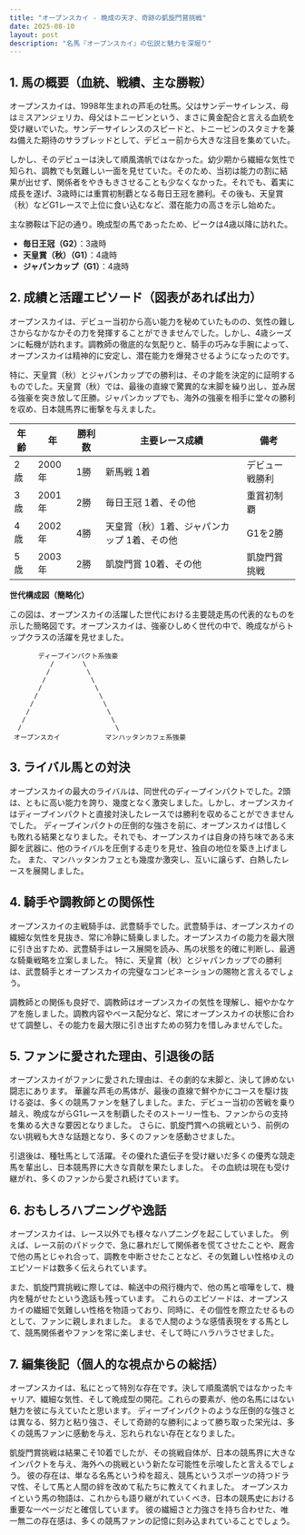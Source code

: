 ```yaml
---
title: "オープンスカイ - 晩成の天才、奇跡の凱旋門賞挑戦"
date: 2025-08-10
layout: post
description: "名馬『オープンスカイ』の伝説と魅力を深堀り"
---
```


## 1. 馬の概要（血統、戦績、主な勝鞍）

オープンスカイは、1998年生まれの芦毛の牡馬。父はサンデーサイレンス、母はミスアンジェリカ、母父はトニービンという、まさに黄金配合と言える血統を受け継いでいた。サンデーサイレンスのスピードと、トニービンのスタミナを兼ね備えた期待のサラブレッドとして、デビュー前から大きな注目を集めていた。

しかし、そのデビューは決して順風満帆ではなかった。幼少期から繊細な気性で知られ、調教でも気難しい一面を見せていた。そのため、当初は能力の割に結果が出せず、関係者をやきもきさせることも少なくなかった。それでも、着実に成長を遂げ、3歳時には重賞初制覇となる毎日王冠を勝利。その後も、天皇賞（秋）などG1レースで上位に食い込むなど、潜在能力の高さを示し始めた。

主な勝鞍は下記の通り。晩成型の馬であったため、ピークは4歳以降に訪れた。

* **毎日王冠（G2）**：3歳時
* **天皇賞（秋）（G1）**：4歳時
* **ジャパンカップ（G1）**：4歳時


## 2. 成績と活躍エピソード（図表があれば出力）

オープンスカイは、デビュー当初から高い能力を秘めていたものの、気性の難しさからなかなかその力を発揮することができませんでした。しかし、4歳シーズンに転機が訪れます。調教師の徹底的な気配りと、騎手の巧みな手腕によって、オープンスカイは精神的に安定し、潜在能力を爆発させるようになったのです。

特に、天皇賞（秋）とジャパンカップでの勝利は、その才能を決定的に証明するものでした。天皇賞（秋）では、最後の直線で驚異的な末脚を繰り出し、並み居る強豪を突き放して圧勝。ジャパンカップでも、海外の強豪を相手に堂々の勝利を収め、日本競馬界に衝撃を与えました。

| 年齢 | 年 | 勝利数 | 主要レース成績 | 備考 |
|---|---|---|---|---|
| 2歳 | 2000年 | 1勝 | 新馬戦 1着 | デビュー戦勝利 |
| 3歳 | 2001年 | 2勝 | 毎日王冠 1着、その他 | 重賞初制覇 |
| 4歳 | 2002年 | 4勝 | 天皇賞（秋）1着、ジャパンカップ 1着、その他 | G1を2勝 |
| 5歳 | 2003年 | 2勝 | 凱旋門賞 10着、その他 | 凱旋門賞挑戦 |


**世代構成図（簡略化）**

この図は、オープンスカイの活躍した世代における主要競走馬の代表的なものを示した簡略図です。オープンスカイは、強豪ひしめく世代の中で、晩成ながらトップクラスの活躍を見せました。

```
       ディープインパクト系強豪
          /       \
         /         \
        /           \
       /             \
      /               \
     /                 \
    /                   \
   /                     \
  /                       \
 オープンスカイ           マンハッタンカフェ系強豪
```


## 3. ライバル馬との対決

オープンスカイの最大のライバルは、同世代のディープインパクトでした。2頭は、ともに高い能力を誇り、幾度となく激突しました。しかし、オープンスカイはディープインパクトと直接対決したレースでは勝利を収めることができませんでした。  ディープインパクトの圧倒的な強さを前に、オープンスカイは惜しくも敗れる結果となりました。それでも、オープンスカイは自身の持ち味である末脚を武器に、他のライバルを圧倒する走りを見せ、独自の地位を築き上げました。  また、マンハッタンカフェとも幾度か激突し、互いに譲らず、白熱したレースを展開しました。


## 4. 騎手や調教師との関係性

オープンスカイの主戦騎手は、武豊騎手でした。武豊騎手は、オープンスカイの繊細な気性を見抜き、常に冷静に騎乗しました。オープンスカイの能力を最大限に引き出すため、武豊騎手はレース展開を読み、馬の状態を的確に判断し、最適な騎乗戦略を立案しました。  特に、天皇賞（秋）とジャパンカップでの勝利は、武豊騎手とオープンスカイの完璧なコンビネーションの賜物と言えるでしょう。

調教師との関係も良好で、調教師はオープンスカイの気性を理解し、細やかなケアを施しました。調教内容やペース配分など、常にオープンスカイの状態に合わせて調整し、その能力を最大限に引き出すための努力を惜しみませんでした。


## 5. ファンに愛された理由、引退後の話

オープンスカイがファンに愛された理由は、その劇的な末脚と、決して諦めない闘志にあります。  華麗な芦毛の馬体が、最後の直線で鮮やかにコースを駆け抜ける姿は、多くの競馬ファンを魅了しました。また、デビュー当初の苦戦を乗り越え、晩成ながらG1レースを制覇したそのストーリー性も、ファンからの支持を集める大きな要因となりました。  さらに、凱旋門賞への挑戦という、前例のない挑戦も大きな話題となり、多くのファンを感動させました。

引退後は、種牡馬として活躍。その優れた遺伝子を受け継いだ多くの優秀な競走馬を輩出し、日本競馬界に大きな貢献を果たしました。  その血統は現在も受け継がれ、多くのファンから愛され続けています。


## 6. おもしろハプニングや逸話

オープンスカイは、レース以外でも様々なハプニングを起こしていました。  例えば、レース前のパドックで、急に暴れだして関係者を慌てさせたことや、厩舎で他の馬とじゃれ合って、調教を中断させたことなど、その気難しい性格ゆえのエピソードは数多く伝えられています。

また、凱旋門賞挑戦に際しては、輸送中の飛行機内で、他の馬と喧嘩をして、機内を騒がせたという逸話も残っています。  これらのエピソードは、オープンスカイの繊細で気難しい性格を物語っており、同時に、その個性を際立たせるものとして、ファンに親しまれました。  まるで人間のような感情表現をする馬として、競馬関係者やファンを常に楽しませ、そして時にハラハラさせました。


## 7. 編集後記（個人的な視点からの総括）

オープンスカイは、私にとって特別な存在です。決して順風満帆ではなかったキャリア、繊細な気性、そして晩成型の開花。これらの要素が、他の名馬にはない魅力を彼に与えていたと思います。  ディープインパクトのような圧倒的な強さとは異なる、努力と粘り強さ、そして奇跡的な勝利によって勝ち取った栄光は、多くの競馬ファンに感動を与え、忘れられない存在となりました。

凱旋門賞挑戦は結果こそ10着でしたが、その挑戦自体が、日本の競馬界に大きなインパクトを与え、海外への挑戦という新たな可能性を示唆したと言えるでしょう。  彼の存在は、単なる名馬という枠を超え、競馬というスポーツの持つドラマ性、そして馬と人間の絆を改めて私たちに教えてくれました。  オープンスカイという馬の物語は、これからも語り継がれていくべき、日本の競馬史における重要な一ページだと確信しています。  彼の繊細さと力強さを持ち合わせた、唯一無二の存在感は、多くの競馬ファンの記憶に刻み込まれていることでしょう。
